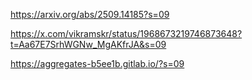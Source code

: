 https://arxiv.org/abs/2509.14185?s=09

https://x.com/vikramskr/status/1968673219746873648?t=Aa67E7SrhWGNw_MgAKfrJA&s=09

https://aggregates-b5ee1b.gitlab.io/?s=09